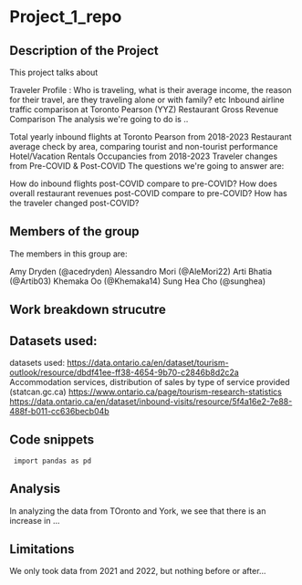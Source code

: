 # Project_1_repo

## Description of the Project 
This project talks about

Traveler Profile : Who is traveling, what is their average income, the reason for their travel, are they traveling alone or with family? etc
Inbound airline traffic comparison at Toronto Pearson (YYZ)
Restaurant Gross Revenue Comparison
The analysis we're going to do is ..

Total yearly inbound flights at Toronto Pearson from 2018-2023
Restaurant average check by area, comparing tourist and non-tourist performance
Hotel/Vacation Rentals Occupancies from 2018-2023
Traveler changes from Pre-COVID & Post-COVID
The questions we're going to answer are:

How do inbound flights post-COVID compare to pre-COVID?
How does overall restaurant revenues post-COVID compare to pre-COVID?
How has the traveler changed post-COVID?

## Members of the group
The members in this group are:

Amy Dryden (@acedryden)
Alessandro Mori (@AleMori22)
Arti Bhatia (@Artib03)
Khemaka Oo (@Khemaka14)
Sung Hea Cho (@sunghea)

## Work breakdown strucutre


## Datasets used: 
datasets used:
https://data.ontario.ca/en/dataset/tourism-outlook/resource/dbdf41ee-ff38-4654-9b70-c2846b8d2c2a
Accommodation services, distribution of sales by type of service provided (statcan.gc.ca)
https://www.ontario.ca/page/tourism-research-statistics
https://data.ontario.ca/en/dataset/inbound-visits/resource/5f4a16e2-7e88-488f-b011-cc636becb04b


## Code snippets
` import pandas as pd`

## Analysis 

In analyzing the data from TOronto and York, we see that there is an increase in ... 

## Limitations

We only took data from 2021 and 2022, but nothing before or after... 
